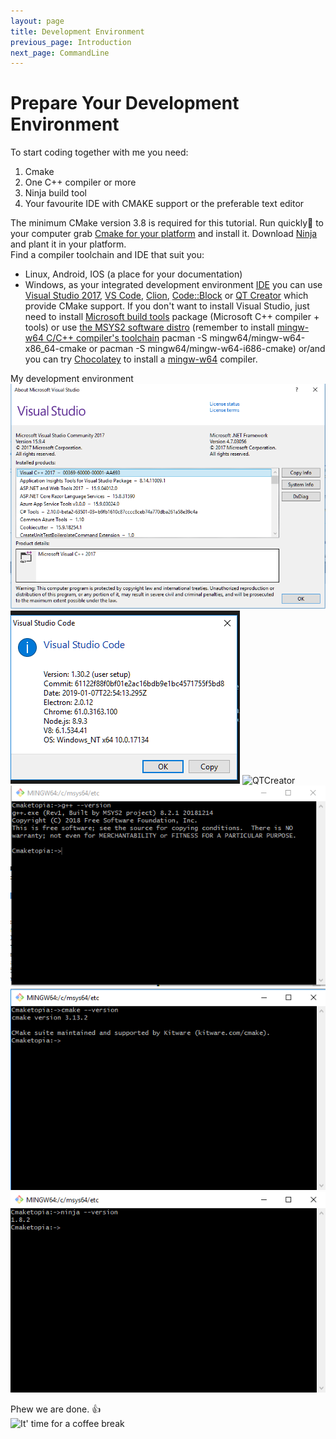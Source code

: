 ```yaml
---
layout: page
title: Development Environment
previous_page: Introduction
next_page: CommandLine
---
```


# Prepare Your Development Environment

To start coding together with me you need:

1. Cmake
2. One C++ compiler or more
3. Ninja build tool
4. Your favourite IDE with CMAKE support or the preferable text editor

The minimum CMake version 3.8 is required for this tutorial. Run quickly:runner: to your computer grab [Cmake for your platform](https://cmake.org/download/) and install it. Download [Ninja](https://ninja-build.org/) and plant it in your platform.  
Find a compiler toolchain and IDE that suit you:

* Linux, Android, IOS (a place for your documentation)
* Windows, as your integrated development environment [IDE](https://en.wikipedia.org/wiki/Integrated_development_environment) you can use [Visual Studio 2017](https://docs.microsoft.com/en-us/visualstudio/install/install-visual-studio?view=vs-2017), [VS Code](https://code.visualstudio.com/), [Clion](https://www.jetbrains.com/clion/), [Code::Block](http://www.codeblocks.org/) or [QT Creator](https://www.qt.io/qt-features-libraries-apis-tools-and-ide/) which provide CMake support. If you don't want to install Visual Studio, just need to install [Microsoft build tools](https://www.visualstudio.com/downloads/#build-tools-for-visual-studio-2017) package (Microsoft C++ compiler + tools) or use [the MSYS2  software distro](https://www.msys2.org) (remember to install [mingw-w64 C/C++ compiler's toolchain](https://github.com/Alexpux/MINGW-packages) pacman -S mingw64/mingw-w64-x86_64-cmake or pacman -S mingw64/mingw-w64-i686-cmake) or/and you can try [Chocolatey](https://chocolatey.org/packages/mingw) to install a [mingw-w64](https://mingw-w64.org/doku.php) compiler.

My development environment  
![VS2017](../assets/Vs2017.png)
![VsCode](../assets/VsCode.png)
![QTCreator](../assets/QTCreator)
![g++](../assets/g++.png)
![Cmake](../assets/cmake.png)
![ninja](../assets/ninja.png)

Phew we are done. :+1:  
![It' time for a coffee break](http://events.hooverlibrary.org/images/events/hoover/coffeepitch.jpg "It' time for a coffee break")